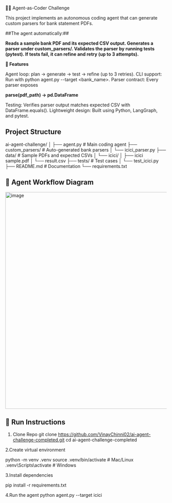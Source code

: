 🧑‍💻 Agent-as-Coder Challenge

This project implements an autonomous coding agent that can generate custom parsers for bank statement PDFs.

##The agent automatically:##

**Reads a sample bank PDF and its expected CSV output.
 Generates a parser under custom_parsers/.
 Validates the parser by running tests (pytest).
 If tests fail, it can refine and retry (up to 3 attempts).**


**🚀 Features**

Agent loop: plan → generate → test → refine (up to 3 retries).
CLI support: Run with python agent.py --target <bank_name>.
Parser contract: Every parser exposes

 **parse(pdf_path) -> pd.DataFrame**
 
Testing: Verifies parser output matches expected CSV with DataFrame.equals().
Lightweight design: Built using Python, LangGraph, and pytest.

## Project Structure ##

ai-agent-challenge/
│
├── agent.py                  # Main coding agent
├── custom_parsers/           # Auto-generated bank parsers
│   └── icici_parser.py
├── data/                     # Sample PDFs and expected CSVs
│   └── icici/
│       ├── icici sample.pdf
│       └── result.csv
├── tests/                    # Test cases
│   └── test_icici.py
├── README.md                 # Documentation
└── requirements.txt

## 🔄 Agent Workflow Diagram ##


 <img width="754" height="675" alt="image" src="https://github.com/user-attachments/assets/c6c600fc-4e0c-4b9a-893f-6b58bed26646" />


## 🏃 Run Instructions ##
1. Clone Repo
   git clone https://github.com/VinayChinni02/ai-agent-challenge-completed.git
   cd ai-agent-challenge-completed

2.Create virtual environment

python -m venv .venv
source .venv/bin/activate   # Mac/Linux
.venv\Scripts\activate      # Windows

3.Install dependencies

 pip install -r requirements.txt 

4.Run the agent
python agent.py --target icici


